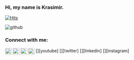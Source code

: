 ### Hi, my name is Krasimir.

[![Hits](https://hits.seeyoufarm.com/api/count/incr/badge.svg?url=https%3A%2F%2Fgithub.com%2Fkvatev98&count_bg=%2379C83D&title_bg=%23555555&icon=nucleo.svg&icon_color=%23F7F7F7&title=Visitors&edge_flat=false)](https://hits.seeyoufarm.com)

![github](https://user-images.githubusercontent.com/85673068/138922345-5b0d3655-5927-4d48-ac34-550ff24eb6ee.gif)

### Connect with me:

[<img align="left" alt="kvatev | YouTube" width="22px" src="https://https://www.youtube.com/watch?v=x0ibnv35opk&ab_channel=MacPaverick" />][youtube]
[<img align="left" alt="kvatev | Twitter" width="22px" src="https://cdn.jsdelivr.net/npm/simple-icons@v3/icons/twitter.svg" />][twitter]
[<img align="left" alt="kvatev | LinkedIn" width="22px" src="https://www.facebook.com/krasivatev/" />][linkedin]
[<img align="left" alt="kvatev | Instagram" width="22px" src="https://cdn.jsdelivr.net/npm/simple-icons@v3/icons/instagram.svg" />][instagram]
